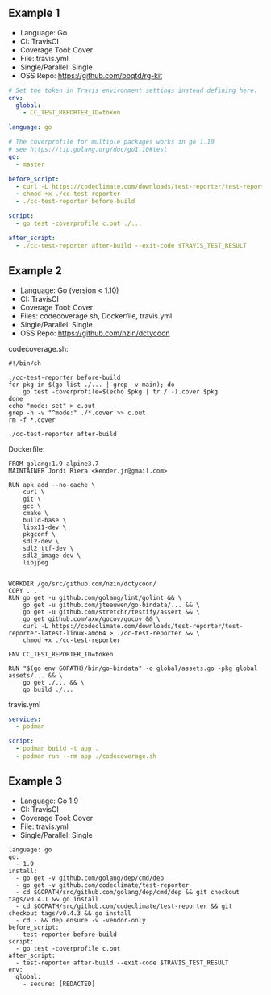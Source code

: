 ## Example 1
- Language: Go
- CI: TravisCI
- Coverage Tool: Cover
- File: travis.yml
- Single/Parallel: Single
- OSS Repo: https://github.com/bbqtd/rg-kit

```yml
# Set the token in Travis environment settings instead defining here.
env:
  global:
    - CC_TEST_REPORTER_ID=token

language: go

# The coverprofile for multiple packages works in go 1.10
# see https://tip.golang.org/doc/go1.10#test
go:
  - master

before_script:
  - curl -L https://codeclimate.com/downloads/test-reporter/test-reporter-latest-linux-amd64 > ./cc-test-reporter
  - chmod +x ./cc-test-reporter
  - ./cc-test-reporter before-build

script:
  - go test -coverprofile c.out ./...

after_script:
  - ./cc-test-reporter after-build --exit-code $TRAVIS_TEST_RESULT
```

## Example 2
- Language: Go (version < 1.10)
- CI: TravisCI
- Coverage Tool: Cover
- Files: codecoverage.sh, Dockerfile, travis.yml
- Single/Parallel: Single
- OSS Repo: https://github.com/nzin/dctycoon


codecoverage.sh:
```
#!/bin/sh

./cc-test-reporter before-build 
for pkg in $(go list ./... | grep -v main); do
    go test -coverprofile=$(echo $pkg | tr / -).cover $pkg
done
echo "mode: set" > c.out
grep -h -v "^mode:" ./*.cover >> c.out
rm -f *.cover

./cc-test-reporter after-build
```

Dockerfile:
```
FROM golang:1.9-alpine3.7
MAINTAINER Jordi Riera <kender.jr@gmail.com>

RUN apk add --no-cache \
    curl \
    git \
    gcc \
    cmake \
    build-base \
    libx11-dev \
    pkgconf \
    sdl2-dev \
    sdl2_ttf-dev \
    sdl2_image-dev \
    libjpeg


WORKDIR /go/src/github.com/nzin/dctycoon/
COPY . .
RUN go get -u github.com/golang/lint/golint && \
    go get -u github.com/jteeuwen/go-bindata/... && \
    go get -u github.com/stretchr/testify/assert && \
    go get github.com/axw/gocov/gocov && \
    curl -L https://codeclimate.com/downloads/test-reporter/test-reporter-latest-linux-amd64 > ./cc-test-reporter && \
    chmod +x ./cc-test-reporter

ENV CC_TEST_REPORTER_ID=token

RUN "$(go env GOPATH)/bin/go-bindata" -o global/assets.go -pkg global assets/... && \
    go get ./... && \
    go build ./...
```

travis.yml
```yaml
services:
  - podman

script:
  - podman build -t app .
  - podman run --rm app ./codecoverage.sh
```


## Example 3
- Language: Go 1.9
- CI: TravisCI
- Coverage Tool: Cover
- File: travis.yml
- Single/Parallel: Single

```
language: go
go:
  - 1.9
install:
  - go get -v github.com/golang/dep/cmd/dep
  - go get -v github.com/codeclimate/test-reporter
  - cd $GOPATH/src/github.com/golang/dep/cmd/dep && git checkout tags/v0.4.1 && go install
  - cd $GOPATH/src/github.com/codeclimate/test-reporter && git checkout tags/v0.4.3 && go install
  - cd - && dep ensure -v -vendor-only
before_script:
  - test-reporter before-build
script:
  - go test -coverprofile c.out
after_script:
  - test-reporter after-build --exit-code $TRAVIS_TEST_RESULT
env:
  global:
    - secure: [REDACTED]
    
```

